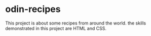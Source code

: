 # odin-recipes
This project is about some recipes from around the world.
the skills demonstrated in this project are HTML and CSS.
